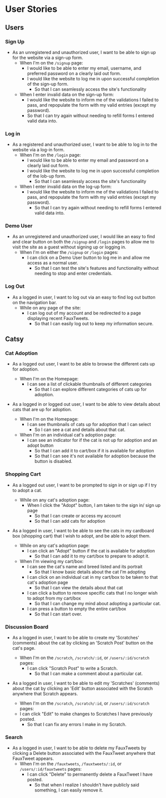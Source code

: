 # User Stories

## Users

### Sign Up

* As an unregistered and unauthorized user, I want to be able to sign up for the website via a sign-up form.
  * When I'm on the `/signup` page:
    * I would like to be able to enter my email, username, and preferred password on a clearly laid out form.
    * I would like the website to log me in upon successful completion of the sign-up form.
      * So that I can seamlessly access the site's functionality
  * When I enter invalid data on the sign-up form:
    * I would like the website to inform me of the validations I failed to pass, and repopulate the form with my valid entries (except my password).
    * So that I can try again without needing to refill forms I entered valid data into.

### Log in

* As a registered and unauthorized user, I want to be able to log in to the website via a log-in form.
  * When I'm on the `/login` page:
    * I would like to be able to enter my email and password on a clearly laid out form.
    * I would like the website to log me in upon successful completion of the lob-up form.
      * So that I can seamlessly access the site's functionality
  * When I enter invalid data on the log-up form:
    * I would like the website to inform me of the validations I failed to pass, and repopulate the form with my valid entries (except my password).
      * So that I can try again without needing to refill forms I entered valid data into.

### Demo User

* As an unregistered and unauthorized user, I would like an easy to find and clear button on both the `/signup` and `/login` pages to allow me to visit the site as a guest without signing up or logging in.
  * When I'm on either the `/signup` or `/login` pages:
    * I can click on a Demo User button to log me in and allow me access as a normal user.
      * So that I can test the site's features and functionality without needing to stop and enter credentials.

### Log Out

* As a logged in user, I want to log out via an easy to find log out button on the navigation bar.
  * While on any page of the site:
    * I can log out of my account and be redirected to a page displaying recent FauxTweets.
      * So that I can easily log out to keep my information secure.

## Catsy

### Cat Adoption

* As a logged out user, I want to be able to browse the different cats up for adoption.
  * When I'm on the Homepage:
    * I can see a list of clickable thumbnails of different categories
      * So that I can explore different categories of cats up for adoption.

* As a logged in or logged out user, I want to be able to view details about cats that are up for adoption.
  * When I'm on the Homepage:
    * I can see thumbnails of cats up for adoption that I can select
      * So I can see a cat and details about that cat.
  * When I'm on an individual cat's adoption page:
    * I can see an indicator for if the cat is not up for adoption and an adopt button
      * So that I can add it to cart/box if it is available for adoption
      * So that I can see it's not available for adoption because the button is disabled.


### Shopping Cart

* As a logged out user, I want to be prompted to sign in or sign up if I try to adopt a cat.
  * While on any cat's adoption page:
    * When I click the "Adopt" button, I am taken to the sign in/ sign up page
      * So that I can create or access my account
      * So that I can add cats for adoption

* As a logged in user, I want to be able to see the cats in my cardboard box (shopping cart) that I wish to adopt, and be able to adopt them.
  * While on any cat's adoption page:
    * I can click an "Adopt" button if the cat is available for adoption
      * So that I can add it to my cart/box to prepare to adopt it.
  * When I'm viewing my cart/box:
    * I can see the cat's name and breed listed and its portrait
      * So that I know basic details about the cat I'm adopting
    * I can click on an individual cat in my cart/box to be taken to that cat's adoption page
      * So that I can view the details about that cat
    * I can click a button to remove specific cats that I no longer wish to adopt from my cart/box
      * So that I can change my mind about adopting a particular cat.
    * I can press a button to empty the entire cart/box
      * So that I can start over.


### Discussion Board

* As a logged in user, I want to be able to create my 'Scratches' (comments) about the cat by clicking an 'Scratch Post' button on the cat's page.
  * When I'm on the `/scratch`, `/scratch/:id`, or `/users/:id/scratch` pages:
    * I can click "Scratch Post" to write a Scratch.
      * So that I can make a comment about a particular cat.

* As a logged in user, I want to be able to edit my 'Scratches' (comments) about the cat by clicking an 'Edit' button associated with the Scratch anywhere that Scratch appears.
   * When I'm on the `/scratch`, `/scratch/:id`, or `/users/:id/scratch` pages:
    * I can click "Edit" to make changes to Scratches I have previously posted.
      * So that I can fix any errors I make in my Scratch.

  

### Search

* As a logged in user, I want to be able to delete my FauxTweets by clicking a Delete button associated with the FauxTweet anywhere that FauxTweet appears.
  * When I'm on the `/fauxtweets`, `/fauxtweets/:id`, or `/users/:id/fauxtweets` pages:
    * I can click "Delete" to permanently delete a FauxTweet I have posted.
      * So that when I realize I shouldn't have publicly said something, I can easily remove it.
